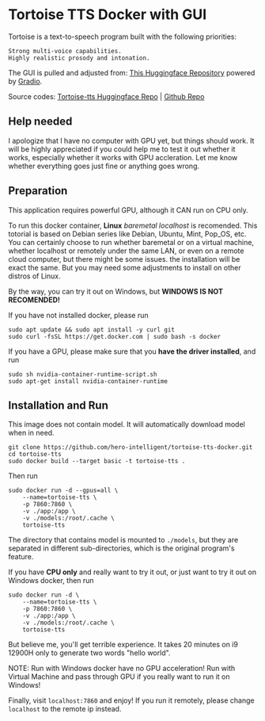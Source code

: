# Tortoise TTS Docker with GUI

Tortoise is a text-to-speech program built with the following priorities:

    Strong multi-voice capabilities.
    Highly realistic prosody and intonation.

The GUI is pulled and adjusted from: [This Huggingface Repository](https://huggingface.co/spaces/mdnestor/tortoise) powered by [Gradio](https://gradio.app/).

Source codes: [Tortoise-tts Huggingface Repo](https://huggingface.co/jbetker/tortoise-tts-v2) | [Github Repo](https://github.com/neonbjb/tortoise-tts)



## Help needed

I apologize that I have no computer with GPU yet, but things should work. It will be highly appreciated if you could help me to test it out whether it works, especially whether it works with GPU accleration. Let me know whether everything goes just fine or anything goes wrong. 




## Preparation

This application requires powerful GPU, although it CAN run on CPU only. 

To run this docker container, **Linux** *baremetal localhost* is recomended. This totorial is based on Debian series like Debian, Ubuntu, Mint, Pop_OS, etc. You can certainly choose to run whether baremetal or on a virtual machine, whether localhost or remotely under the same LAN, or even on a remote cloud computer, but there might be some issues. the installation will be exact the same. But you may need some adjustments to install on other distros of Linux. 

By the way, you can try it out on Windows, but **WINDOWS IS NOT RECOMENDED!**

If you have not installed docker, please run
```Shell
sudo apt update && sudo apt install -y curl git
sudo curl -fsSL https://get.docker.com | sudo bash -s docker
```

If you have a GPU, please make sure that you **have the driver installed**, and run
```Shell
sudo sh nvidia-container-runtime-script.sh
sudo apt-get install nvidia-container-runtime
```

## Installation and Run

This image does not contain model. It will automatically download model when in need. 
```shell
git clone https://github.com/hero-intelligent/tortoise-tts-docker.git
cd tortoise-tts
sudo docker build --target basic -t tortoise-tts .
```

Then run
```Shell
sudo docker run -d --gpus=all \
    --name=tortoise-tts \
    -p 7860:7860 \
    -v ./app:/app \
    -v ./models:/root/.cache \
    tortoise-tts 
```
The directory that contains model is mounted to `./models`, but they are separated in different sub-directories, which is the original program's feature.


If you have **CPU only** and really want to try it out, or just want to try it out on Windows docker, then run
```shell
sudo docker run -d \
    --name=tortoise-tts \
    -p 7860:7860 \
    -v ./app:/app \
    -v ./models:/root/.cache \
    tortoise-tts 
```
But believe me, you'll get terrible experience. It takes 20 minutes on i9 12900H only to generate two words "hello world".

NOTE: Run with Windows docker have no GPU acceleration! Run with Virtual Machine and pass through GPU if you really want to run it on Windows!

Finally, visit `localhost:7860` and enjoy! If you run it remotely, please change `localhost` to the remote ip instead.



